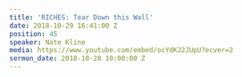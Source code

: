 ```yaml
---
title: 'RICHES: Tear Down this Wall'
date: 2018-10-29 16:41:00 Z
position: 45
speaker: Nate Kline
media: https://www.youtube.com/embed/ocYdKJ2JUpU?ecver=2
sermon_date: 2018-10-28 10:00:00 Z
---
```


